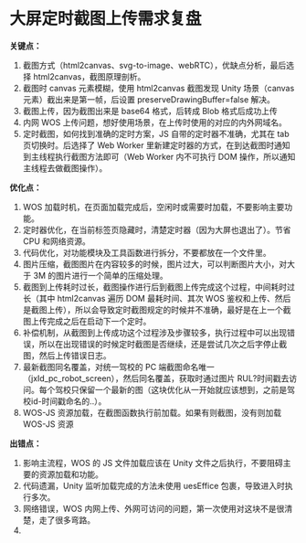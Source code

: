 # 大屏定时截图上传需求复盘

**关键点：**

1. 截图方式（html2canvas、svg-to-image、webRTC），优缺点分析，最后选择 html2canvas，截图原理剖析。
2. 截图时 canvas 元素模糊，使用 html2canvas 截图发现 Unity 场景（canvas 元素）截出来是第一帧，后设置 preserveDrawingBuffer=false 解决。
3. 截图上传，因为截图出来是 base64 格式，后转成 Blob 格式后成功上传
4. 内网 WOS 上传问题，想好使用场景，在上传时使用的对应的内外网域名。
5. 定时截图，如何找到准确的定时方案，JS 自带的定时器不准确，尤其在 tab 页切换时。后选择了 Web Worker 里新建定时器的方式，在到达截图时通知到主线程执行截图方法即可（Web Worker 内不可执行 DOM 操作，所以通知主线程去做截图操作）。

**优化点：**

1. WOS 加载时机，在页面加载完成后，空闲时或需要时加载，不要影响主要功能。
2. 定时器优化，在当前标签页隐藏时，清楚定时器（因为大屏也退出了）。节省 CPU 和网络资源。
3. 代码优化，对功能模块及工具函数进行拆分，不要都放在一个文件里。
4. 图片压缩，截图图片在内容较多的时候，图片过大，可以判断图片大小，对大于 3M 的图片进行一个简单的压缩处理。
5. 截图到上传耗时过长，截图操作进行后到截图上传完成这个过程，中间耗时过长（其中 html2canvas 遍历 DOM 最耗时间、其次 WOS 鉴权和上传、然后是截图上传），所以会导致定时截图规定的时候并不准确，最好是在上一个截图上传完成之后在启动下一个定时。
6. 补偿机制，从截图到上传成功这个过程涉及步骤较多，执行过程中可以出现错误，所以在出现错误的时候定时截图是否继续，还是尝试几次之后字停止截图，然后上传错误日志。
7. 最新截图同名覆盖，对统一驾校的 PC 端截图命名唯一（jxId_pc_robot_screen），然后同名覆盖，获取时通过图片 RUL?时间戳去访问。每个驾校只保留一个最新的图（这块优化从一开始就应该想到，之前是驾校id-时间戳命名的..）。
8. WOS-JS 资源加载，在截图函数执行前加载。如果有则截图，没有则加载 WOS-JS 资源

**出错点：**

1. 影响主流程，WOS 的 JS 文件加载应该在 Unity 文件之后执行，不要阻碍主要的资源加载和功能。
2. 代码遗漏，Unity 监听加载完成的方法未使用 uesEffice 包裹，导致进入时执行多次。
3. 网络错误，WOS 内网上传、外网可访问的问题，第一次使用对这块不是很清楚，走了很多弯路。
4.
